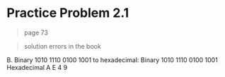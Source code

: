 # Practice Problem 2.1  
> page 73   

> solution errors in the book  


B. Binary 1010 1110 0100 1001 to hexadecimal:
   Binary         1010 1110 0100 1001
   Hexadecimal      A   E     4   9
